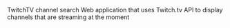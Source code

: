 TwitchTV channel search
Web application that uses Twitch.tv API to display channels that are streaming at the moment
